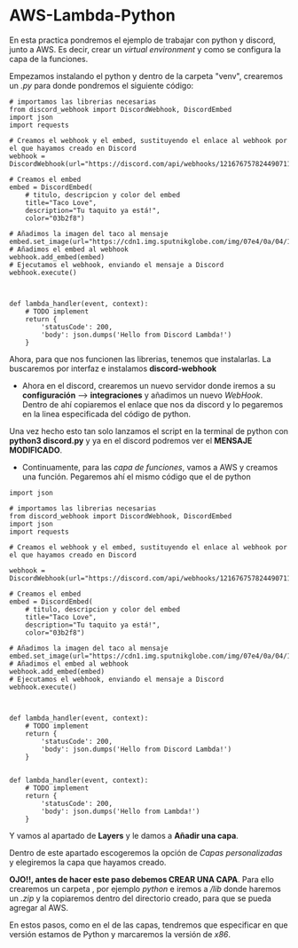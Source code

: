 # AWS-Lambda-Python

En esta practica pondremos el ejemplo de trabajar con python y discord, junto a AWS. Es decir, crear un *virtual environment* y como se configura la capa de la funciones.

Empezamos instalando el python y dentro de la carpeta "venv", crearemos un *.py* para donde pondremos el siguiente código:

```
# importamos las librerias necesarias
from discord_webhook import DiscordWebhook, DiscordEmbed
import json
import requests

# Creamos el webhook y el embed, sustituyendo el enlace al webhook por el que hayamos creado en Discord
webhook = DiscordWebhook(url="https://discord.com/api/webhooks/1216767578244907118/QHTg_BCa9ZCQ3CnjRststHRgywHMUlqJ1f9AlEtTh5EbRTfS1XEtEXZEFEXqHfGcn90Z")

# Creamos el embed
embed = DiscordEmbed(
    # titulo, descripcion y color del embed
    title="Taco Love",
    description="Tu taquito ya está!",
    color="03b2f8")

# Añadimos la imagen del taco al mensaje
embed.set_image(url="https://cdn1.img.sputnikglobe.com/img/07e4/0a/04/1080663158_0:0:1366:1503_1920x0_80_0_0_0c0567aad577ba67af97990f2da18984.jpg")
# Añadimos el embed al webhook
webhook.add_embed(embed)
# Ejecutamos el webhook, enviando el mensaje a Discord
webhook.execute()



def lambda_handler(event, context):
    # TODO implement
    return {
        'statusCode': 200,
        'body': json.dumps('Hello from Discord Lambda!')
    }
```

Ahora, para que nos funcionen las librerias, tenemos que instalarlas. La buscaremos por interfaz e instalamos **discord-webhook**


- Ahora en el discord, crearemos un nuevo servidor donde iremos a su **configuración** --> **integraciones** y añadimos un nuevo *WebHook*. 
        Dentro de ahí copiaremos el enlace que nos da discord y lo pegaremos en la linea especificada del código de python.

Una vez hecho esto tan solo lanzamos el script en la terminal de python con **python3 discord.py** y ya en el discord podremos ver el **MENSAJE MODIFICADO**.

- Continuamente, para las *capa de funciones*, vamos a AWS y creamos una función. Pegaremos ahí el mismo código que el de python

```
import json

# importamos las librerias necesarias
from discord_webhook import DiscordWebhook, DiscordEmbed
import json
import requests

# Creamos el webhook y el embed, sustituyendo el enlace al webhook por el que hayamos creado en Discord

webhook = DiscordWebhook(url="https://discord.com/api/webhooks/1216767578244907118/QHTg_BCa9ZCQ3CnjRststHRgywHMUlqJ1f9AlEtTh5EbRTfS1XEtEXZEFEXqHfGcn90Z")

# Creamos el embed
embed = DiscordEmbed(
    # titulo, descripcion y color del embed
    title="Taco Love",
    description="Tu taquito ya está!",
    color="03b2f8")

# Añadimos la imagen del taco al mensaje
embed.set_image(url="https://cdn1.img.sputnikglobe.com/img/07e4/0a/04/1080663158_0:0:1366:1503_1920x0_80_0_0_0c0567aad577ba67af97990f2da18984.jpg")
# Añadimos el embed al webhook
webhook.add_embed(embed)
# Ejecutamos el webhook, enviando el mensaje a Discord
webhook.execute()



def lambda_handler(event, context):
    # TODO implement
    return {
        'statusCode': 200,
        'body': json.dumps('Hello from Discord Lambda!')
    }


def lambda_handler(event, context):
    # TODO implement
    return {
        'statusCode': 200,
        'body': json.dumps('Hello from Lambda!')
    }

``` 
Y vamos al apartado de **Layers** y le damos a **Añadir una capa**.

Dentro de este apartado escogeremos la opción de *Capas personalizadas* y elegiremos la capa que hayamos creado. 

**OJO!!, antes de hacer este paso debemos CREAR UNA CAPA**. Para ello crearemos un carpeta , por ejemplo *python* e iremos a */lib* donde haremos un *.zip* y la copiaremos dentro del directorio creado, para que se pueda agregar al AWS.

En estos pasos, como en el de las capas, tendremos que especificar en que versión estamos de Python y marcaremos la versión de *x86*.
